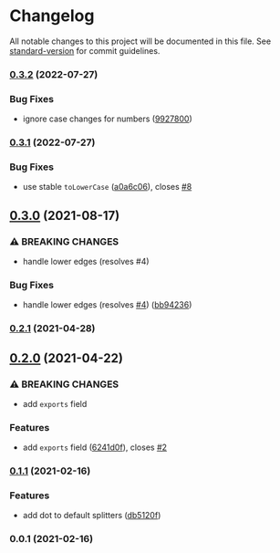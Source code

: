 # Changelog

All notable changes to this project will be documented in this file. See [standard-version](https://github.com/conventional-changelog/standard-version) for commit guidelines.

### [0.3.2](https://github.com/unjs/scule/compare/v0.3.1...v0.3.2) (2022-07-27)


### Bug Fixes

* ignore case changes for numbers ([9927800](https://github.com/unjs/scule/commit/9927800545808dada863aaee3b300d6db22a44b7))

### [0.3.1](https://github.com/unjs/scule/compare/v0.3.0...v0.3.1) (2022-07-27)


### Bug Fixes

* use stable `toLowerCase` ([a0a6c06](https://github.com/unjs/scule/commit/a0a6c0609c23c4def73f63e4cb45eb3fac596904)), closes [#8](https://github.com/unjs/scule/issues/8)

## [0.3.0](https://github.com/unjs/scule/compare/v0.2.1...v0.3.0) (2021-08-17)


### ⚠ BREAKING CHANGES

* handle lower edges (resolves #4)

### Bug Fixes

* handle lower edges (resolves [#4](https://github.com/unjs/scule/issues/4)) ([bb94236](https://github.com/unjs/scule/commit/bb942369b2548b995aefc306a0e0f3fbba923426))

### [0.2.1](https://github.com/unjs/scule/compare/v0.2.0...v0.2.1) (2021-04-28)

## [0.2.0](https://github.com/unjs/scule/compare/v0.1.1...v0.2.0) (2021-04-22)


### ⚠ BREAKING CHANGES

* add `exports` field

### Features

* add `exports` field ([6241d0f](https://github.com/unjs/scule/commit/6241d0f2b4892c5edc820fb2271b6666ef564af0)), closes [#2](https://github.com/unjs/scule/issues/2)

### [0.1.1](https://github.com/unjs/scule/compare/v0.1.0...v0.1.1) (2021-02-16)


### Features

* add dot to default splitters ([db5120f](https://github.com/unjs/scule/commit/db5120fddf22850255f7c0d1283aad7d8c53cf5b))

### 0.0.1 (2021-02-16)

